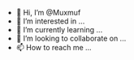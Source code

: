 - 👋 Hi, I’m @Muxmuf
- 👀 I’m interested in ...
- 🌱 I’m currently learning ...
- 💞️ I’m looking to collaborate on ...
- 📫 How to reach me ...

<!---
Muxmuf/Muxmuf is a ✨ special ✨ repository because its `README.md` (this file) appears on your GitHub profile.
You can click the Preview link to take a look at your changes.
---
